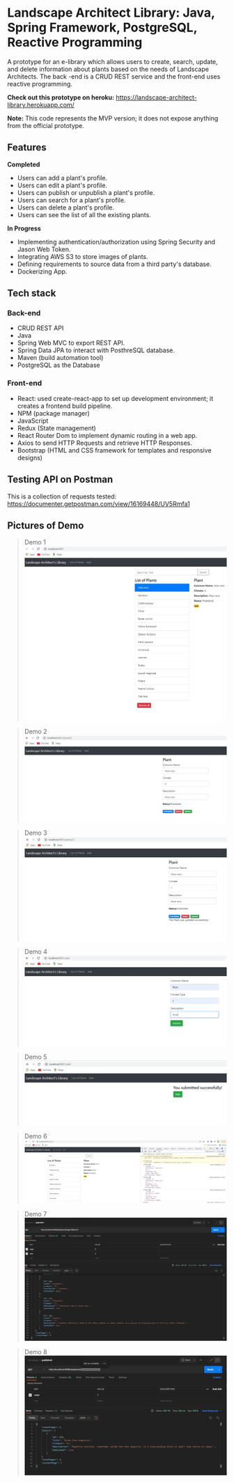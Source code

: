 # Landscape Architect Library: Java, Spring Framework, PostgreSQL, Reactive Programming 
A prototype for an e-library which allows users to create, search, update, and delete information about plants based on the needs of Landscape Architects. The back -end is a CRUD REST service and the front-end uses reactive programming. 

**Check out this prototype on heroku:** https://landscape-architect-library.herokuapp.com/

**Note:** This code represents the MVP version; it does not expose anything from the official prototype.

## Features

**Completed**

* Users can add a plant's profile.
* Users can edit a plant's profile.
* Users can publish or unpublish a plant's profile.
* Users can search for a plant's profile.
* Users can delete a plant's profile.
* Users can see the list of all the existing plants.

**In Progress**

* Implementing authentication/authorization using Spring Security and Jason Web Token.
* Integrating AWS S3 to store images of plants.
* Defining requirements to source data from a third party's database.
* Dockerizing App.

## Tech stack

  ### Back-end
  * CRUD REST API
  * Java
  * Spring Web MVC to export REST API.
  * Spring Data JPA to interact with PosthreSQL database.
  * Maven (build automation tool)
  * PostgreSQL as the Database

  ### Front-end

  * React: used create-react-app to set up development environment; it creates a frontend build pipeline.
  * NPM (package manager)
  * JavaScript
  * Redux (State management) 
  * React Router Dom to implement dynamic routing in a web app.
  * Axios to send HTTP Requests and retrieve HTTP Responses.
  * Bootstrap (HTML and CSS framework for templates and responsive designs)

## Testing API on Postman 

This is a collection of requests tested: https://documenter.getpostman.com/view/16169448/UV5Rmfa1

## Pictures of Demo

>Demo 1
![Demo1](Demo1.JPG)

>Demo 2
![Demo2](Demo2.JPG)

>Demo 3
![Demo3](Demo3.JPG)

>Demo 4
![Demo4](Demo4.JPG)

>Demo 5
![Demo5](Demo5.JPG)

>Demo 6
![Demo6](Demo7.JPG)

>Demo 7
![Demo7](POST-Testing-Pic4.JPG)

>Demo 8
![Demo8](POST-Testing-Pic5.JPG)
